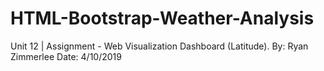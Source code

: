 # HTML-Bootstrap-Weather-Analysis
Unit 12 | Assignment - Web Visualization Dashboard (Latitude).
By: Ryan Zimmerlee
Date: 4/10/2019

